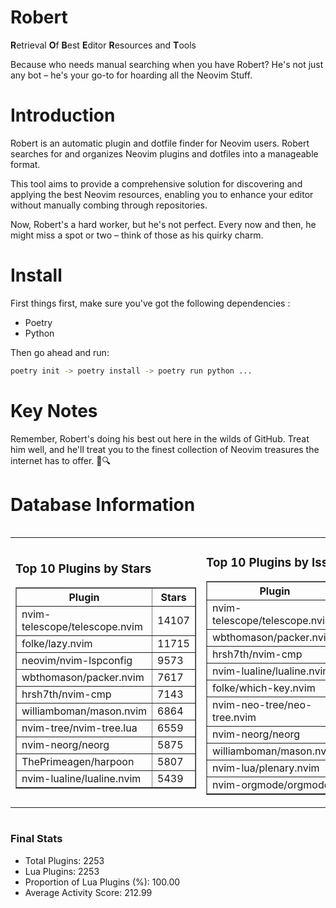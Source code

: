 # Robert

**R**etrieval
**O**f
**B**est
**E**ditor
**R**esources and
**T**ools

Because who needs manual searching when you have Robert?
He's not just any bot – he's your go-to for hoarding all the Neovim Stuff.

# Introduction
Robert is an automatic plugin and dotfile finder for Neovim users. Robert searches for and organizes Neovim plugins and dotfiles into a manageable format.

This tool aims to provide a comprehensive solution for discovering and applying the best Neovim resources, enabling you to enhance your editor without manually combing through repositories.

Now, Robert's a hard worker, but he's not perfect. Every now and then, he might miss a spot or two – think of those as his quirky charm. 

# Install
 First things first, make sure you've got the following dependencies :
  - Poetry 
  - Python 

Then go ahead and run:

```bash
poetry init -> poetry install -> poetry run python ...
```
# Key Notes

Remember, Robert's doing his best out here in the wilds of GitHub. Treat him well, and he'll treat you to the finest collection of Neovim treasures the internet has to offer. 🎩🔍


# Database Information

<div style='display:flex;flex-direction:row;justify-content:space-between;'><table><tr><td><h3>Top 10 Plugins by Stars</h3><table border="1"><tr><th>Plugin</th><th>Stars</th></tr><tr><td>nvim-telescope/telescope.nvim</td><td>14107</td></tr><tr><td>folke/lazy.nvim</td><td>11715</td></tr><tr><td>neovim/nvim-lspconfig</td><td>9573</td></tr><tr><td>wbthomason/packer.nvim</td><td>7617</td></tr><tr><td>hrsh7th/nvim-cmp</td><td>7143</td></tr><tr><td>williamboman/mason.nvim</td><td>6864</td></tr><tr><td>nvim-tree/nvim-tree.lua</td><td>6559</td></tr><tr><td>nvim-neorg/neorg</td><td>5875</td></tr><tr><td>ThePrimeagen/harpoon</td><td>5807</td></tr><tr><td>nvim-lualine/lualine.nvim</td><td>5439</td></tr></table></td><td><h3>Top 10 Plugins by Issues</h3><table border="1"><tr><th>Plugin</th><th>Issues</th></tr><tr><td>nvim-telescope/telescope.nvim</td><td>324</td></tr><tr><td>wbthomason/packer.nvim</td><td>305</td></tr><tr><td>hrsh7th/nvim-cmp</td><td>231</td></tr><tr><td>nvim-lualine/lualine.nvim</td><td>195</td></tr><tr><td>folke/which-key.nvim</td><td>190</td></tr><tr><td>nvim-neo-tree/neo-tree.nvim</td><td>180</td></tr><tr><td>nvim-neorg/neorg</td><td>165</td></tr><tr><td>williamboman/mason.nvim</td><td>160</td></tr><tr><td>nvim-lua/plenary.nvim</td><td>116</td></tr><tr><td>nvim-orgmode/orgmode</td><td>100</td></tr></table></td><td><h3>Top 10 Plugins by Forks</h3><table border="1"><tr><th>Plugin</th><th>Forks</th></tr><tr><td>neovim/nvim-lspconfig</td><td>2003</td></tr><tr><td>nvim-telescope/telescope.nvim</td><td>773</td></tr><tr><td>nvim-tree/nvim-tree.lua</td><td>596</td></tr><tr><td>nvim-lualine/lualine.nvim</td><td>447</td></tr><tr><td>hrsh7th/nvim-cmp</td><td>349</td></tr><tr><td>folke/tokyonight.nvim</td><td>347</td></tr><tr><td>ThePrimeagen/harpoon</td><td>341</td></tr><tr><td>jackMort/ChatGPT.nvim</td><td>295</td></tr><tr><td>nvimdev/lspsaga.nvim</td><td>279</td></tr><tr><td>folke/lazy.nvim</td><td>271</td></tr></table></td></tr></table></div>

### Final Stats
- Total Plugins: 2253
- Lua Plugins: 2253
- Proportion of Lua Plugins (%): 100.00
- Average Activity Score: 212.99
